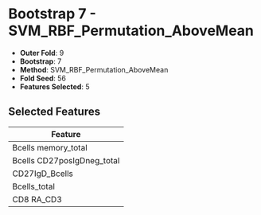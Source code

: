 # Bootstrap 7 - SVM_RBF_Permutation_AboveMean

- **Outer Fold**: 9
- **Bootstrap**: 7
- **Method**: SVM_RBF_Permutation_AboveMean
- **Fold Seed**: 56
- **Features Selected**: 5

## Selected Features

| Feature |
|---------|
| Bcells memory_total |
| Bcells CD27posIgDneg_total |
| CD27IgD_Bcells |
| Bcells_total |
| CD8 RA_CD3 |
